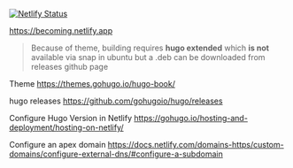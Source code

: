 [![Netlify Status](https://api.netlify.com/api/v1/badges/4c5c9ade-af3a-4e10-acd4-1b1206696dc6/deploy-status)](https://app.netlify.com/sites/becoming/deploys)

https://becoming.netlify.app

> Because of theme, building requires **hugo extended** which **is not** available via snap in ubuntu but a .deb can be downloaded from releases github page

Theme https://themes.gohugo.io/hugo-book/

hugo releases
https://github.com/gohugoio/hugo/releases

Configure Hugo Version in Netlify 
https://gohugo.io/hosting-and-deployment/hosting-on-netlify/

Configure an apex domain
https://docs.netlify.com/domains-https/custom-domains/configure-external-dns/#configure-a-subdomain
